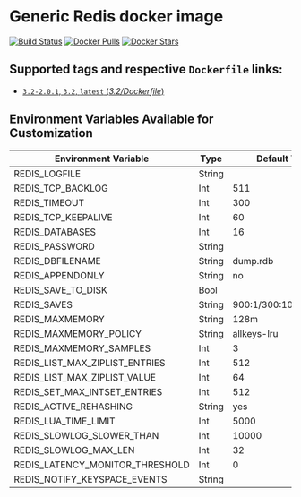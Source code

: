 # Generic Redis docker image

[![Build Status](https://travis-ci.org/wodby/redis.svg?branch=master)](https://travis-ci.org/wodby/redis)
[![Docker Pulls](https://img.shields.io/docker/pulls/wodby/redis.svg)](https://hub.docker.com/r/wodby/redis)
[![Docker Stars](https://img.shields.io/docker/stars/wodby/redis.svg)](https://hub.docker.com/r/wodby/redis)

## Supported tags and respective `Dockerfile` links:

- [`3.2-2.0.1`, `3.2`, `latest` (*3.2/Dockerfile*)](https://github.com/wodby/redis/tree/master/3.2/Dockerfile)

## Environment Variables Available for Customization

| Environment Variable | Type | Default Value | Description |
| -------------------- | -----| ------------- | ----------- |
| REDIS_LOGFILE                     | String |                          | |
| REDIS_TCP_BACKLOG                 | Int    | 511                      | | 
| REDIS_TIMEOUT                     | Int    | 300                      | |
| REDIS_TCP_KEEPALIVE               | Int    | 60                       | |
| REDIS_DATABASES                   | Int    | 16                       | |
| REDIS_PASSWORD                    | String |                          | |
| REDIS_DBFILENAME                  | String | dump.rdb                 | |                                    
| REDIS_APPENDONLY                  | String | no                       | |
| REDIS_SAVE_TO_DISK                | Bool   |                          | |
| REDIS_SAVES                       | String | 900:1/300:10/60:10000    | |
| REDIS_MAXMEMORY                   | String | 128m                     | |
| REDIS_MAXMEMORY_POLICY            | String | allkeys-lru              | |
| REDIS_MAXMEMORY_SAMPLES           | Int    | 3                        | |
| REDIS_LIST_MAX_ZIPLIST_ENTRIES    | Int    | 512                      | |
| REDIS_LIST_MAX_ZIPLIST_VALUE      | Int    | 64                       | |
| REDIS_SET_MAX_INTSET_ENTRIES      | Int    | 512                      | |
| REDIS_ACTIVE_REHASHING            | String | yes                      | |
| REDIS_LUA_TIME_LIMIT              | Int    | 5000                     | |
| REDIS_SLOWLOG_SLOWER_THAN         | Int    | 10000                    | |
| REDIS_SLOWLOG_MAX_LEN             | Int    | 32                       | |
| REDIS_LATENCY_MONITOR_THRESHOLD   | Int    | 0                        | |
| REDIS_NOTIFY_KEYSPACE_EVENTS      | String |                          | |
